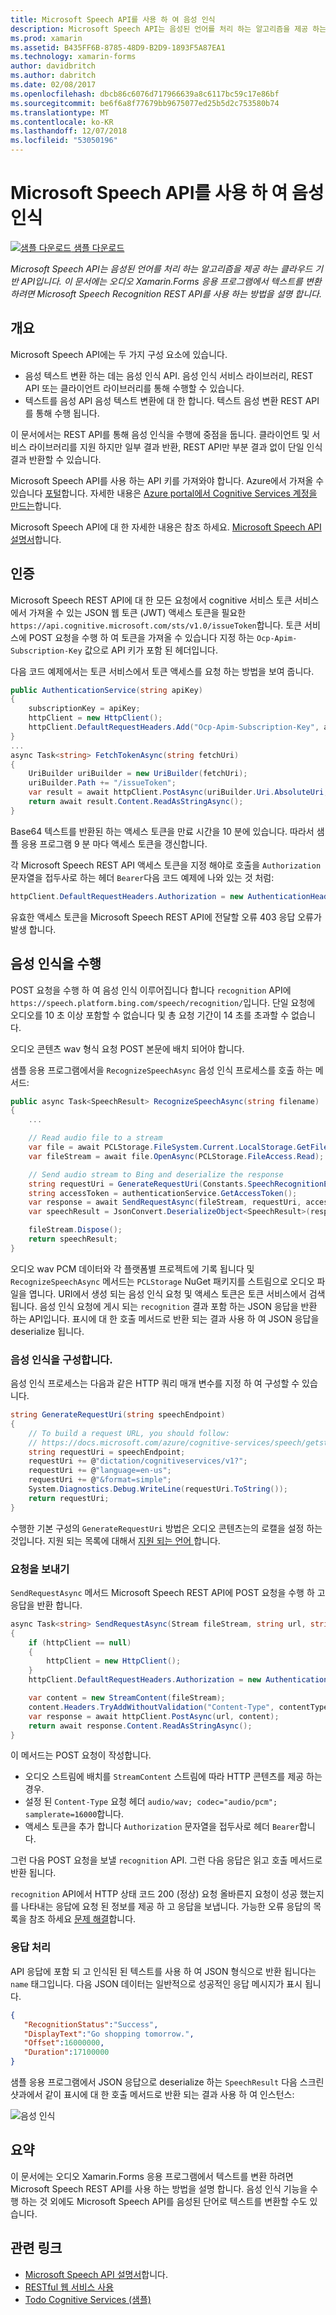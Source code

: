 ```yaml
---
title: Microsoft Speech API를 사용 하 여 음성 인식
description: Microsoft Speech API는 음성된 언어를 처리 하는 알고리즘을 제공 하는 클라우드 기반 API입니다. 이 문서에는 오디오 Xamarin.Forms 응용 프로그램에서 텍스트를 변환 하려면 Microsoft Speech Recognition REST API를 사용 하는 방법을 설명 합니다.
ms.prod: xamarin
ms.assetid: B435FF6B-8785-48D9-B2D9-1893F5A87EA1
ms.technology: xamarin-forms
author: davidbritch
ms.author: dabritch
ms.date: 02/08/2017
ms.openlocfilehash: dbcb86c6076d717966639a8c6117bc59c17e86bf
ms.sourcegitcommit: be6f6a8f77679bb9675077ed25b5d2c753580b74
ms.translationtype: MT
ms.contentlocale: ko-KR
ms.lasthandoff: 12/07/2018
ms.locfileid: "53050196"
---
```

# <a name="speech-recognition-using-the-microsoft-speech-api"></a>Microsoft Speech API를 사용 하 여 음성 인식

[![샘플 다운로드](~/media/shared/download.png) 샘플 다운로드](https://developer.xamarin.com/samples/xamarin-forms/WebServices/TodoCognitiveServices/)

_Microsoft Speech API는 음성된 언어를 처리 하는 알고리즘을 제공 하는 클라우드 기반 API입니다. 이 문서에는 오디오 Xamarin.Forms 응용 프로그램에서 텍스트를 변환 하려면 Microsoft Speech Recognition REST API를 사용 하는 방법을 설명 합니다._

## <a name="overview"></a>개요

Microsoft Speech API에는 두 가지 구성 요소에 있습니다.

- 음성 텍스트 변환 하는 데는 음성 인식 API. 음성 인식 서비스 라이브러리, REST API 또는 클라이언트 라이브러리를 통해 수행할 수 있습니다.
- 텍스트를 음성 API 음성 텍스트 변환에 대 한 합니다. 텍스트 음성 변환 REST API를 통해 수행 됩니다.

이 문서에서는 REST API를 통해 음성 인식을 수행에 중점을 둡니다. 클라이언트 및 서비스 라이브러리를 지원 하지만 일부 결과 반환, REST API만 부분 결과 없이 단일 인식 결과 반환할 수 있습니다.

Microsoft Speech API를 사용 하는 API 키를 가져와야 합니다. Azure에서 가져올 수 있습니다 [포털](https://portal.azure.com/)합니다. 자세한 내용은 [Azure portal에서 Cognitive Services 계정을 만드는](/azure/cognitive-services/cognitive-services-apis-create-account)합니다.

Microsoft Speech API에 대 한 자세한 내용은 참조 하세요. [Microsoft Speech API 설명서](/azure/cognitive-services/speech/home/)합니다.

## <a name="authentication"></a>인증

Microsoft Speech REST API에 대 한 모든 요청에서 cognitive 서비스 토큰 서비스에서 가져올 수 있는 JSON 웹 토큰 (JWT) 액세스 토큰을 필요한 `https://api.cognitive.microsoft.com/sts/v1.0/issueToken`합니다. 토큰 서비스에 POST 요청을 수행 하 여 토큰을 가져올 수 있습니다 지정 하는 `Ocp-Apim-Subscription-Key` 값으로 API 키가 포함 된 헤더입니다.

다음 코드 예제에서는 토큰 서비스에서 토큰 액세스를 요청 하는 방법을 보여 줍니다.

```csharp
public AuthenticationService(string apiKey)
{
    subscriptionKey = apiKey;
    httpClient = new HttpClient();
    httpClient.DefaultRequestHeaders.Add("Ocp-Apim-Subscription-Key", apiKey);
}
...
async Task<string> FetchTokenAsync(string fetchUri)
{
    UriBuilder uriBuilder = new UriBuilder(fetchUri);
    uriBuilder.Path += "/issueToken";
    var result = await httpClient.PostAsync(uriBuilder.Uri.AbsoluteUri, null);
    return await result.Content.ReadAsStringAsync();
}
```

Base64 텍스트를 반환된 하는 액세스 토큰을 만료 시간을 10 분에 있습니다. 따라서 샘플 응용 프로그램 9 분 마다 액세스 토큰을 갱신합니다.

각 Microsoft Speech REST API 액세스 토큰을 지정 해야로 호출을 `Authorization` 문자열을 접두사로 하는 헤더 `Bearer`다음 코드 예제에 나와 있는 것 처럼:

```csharp
httpClient.DefaultRequestHeaders.Authorization = new AuthenticationHeaderValue("Bearer", bearerToken);
```

유효한 액세스 토큰을 Microsoft Speech REST API에 전달할 오류 403 응답 오류가 발생 합니다.

## <a name="performing-speech-recognition"></a>음성 인식을 수행

POST 요청을 수행 하 여 음성 인식 이루어집니다 합니다 `recognition` API에 `https://speech.platform.bing.com/speech/recognition/`입니다. 단일 요청에 오디오를 10 초 이상 포함할 수 없습니다 및 총 요청 기간이 14 초를 초과할 수 없습니다.

오디오 콘텐츠 wav 형식 요청 POST 본문에 배치 되어야 합니다.

샘플 응용 프로그램에서을 `RecognizeSpeechAsync` 음성 인식 프로세스를 호출 하는 메서드:

```csharp
public async Task<SpeechResult> RecognizeSpeechAsync(string filename)
{
    ...

    // Read audio file to a stream
    var file = await PCLStorage.FileSystem.Current.LocalStorage.GetFileAsync(filename);
    var fileStream = await file.OpenAsync(PCLStorage.FileAccess.Read);

    // Send audio stream to Bing and deserialize the response
    string requestUri = GenerateRequestUri(Constants.SpeechRecognitionEndpoint);
    string accessToken = authenticationService.GetAccessToken();
    var response = await SendRequestAsync(fileStream, requestUri, accessToken, Constants.AudioContentType);
    var speechResult = JsonConvert.DeserializeObject<SpeechResult>(response);

    fileStream.Dispose();
    return speechResult;
}
```

오디오 wav PCM 데이터와 각 플랫폼별 프로젝트에 기록 됩니다 및 `RecognizeSpeechAsync` 메서드는 `PCLStorage` NuGet 패키지를 스트림으로 오디오 파일을 엽니다. URI에서 생성 되는 음성 인식 요청 및 액세스 토큰은 토큰 서비스에서 검색 됩니다. 음성 인식 요청에 게시 되는 `recognition` 결과 포함 하는 JSON 응답을 반환 하는 API입니다. 표시에 대 한 호출 메서드로 반환 되는 결과 사용 하 여 JSON 응답을 deserialize 됩니다.

### <a name="configuring-speech-recognition"></a>음성 인식을 구성합니다.

음성 인식 프로세스는 다음과 같은 HTTP 쿼리 매개 변수를 지정 하 여 구성할 수 있습니다.

```csharp
string GenerateRequestUri(string speechEndpoint)
{
    // To build a request URL, you should follow:
    // https://docs.microsoft.com/azure/cognitive-services/speech/getstarted/getstartedrest
    string requestUri = speechEndpoint;
    requestUri += @"dictation/cognitiveservices/v1?";
    requestUri += @"language=en-us";
    requestUri += @"&format=simple";
    System.Diagnostics.Debug.WriteLine(requestUri.ToString());
    return requestUri;
}
```

수행한 기본 구성의 `GenerateRequestUri` 방법은 오디오 콘텐츠는의 로캘을 설정 하는 것입니다. 지원 되는 목록에 대해서 [지원 되는 언어 ](/azure/cognitive-services/speech/api-reference-rest/supportedlanguages/)합니다.

### <a name="sending-the-request"></a>요청을 보내기

`SendRequestAsync` 메서드 Microsoft Speech REST API에 POST 요청을 수행 하 고 응답을 반환 합니다.

```csharp
async Task<string> SendRequestAsync(Stream fileStream, string url, string bearerToken, string contentType)
{
    if (httpClient == null)
    {
        httpClient = new HttpClient();
    }
    httpClient.DefaultRequestHeaders.Authorization = new AuthenticationHeaderValue("Bearer", bearerToken);

    var content = new StreamContent(fileStream);
    content.Headers.TryAddWithoutValidation("Content-Type", contentType);
    var response = await httpClient.PostAsync(url, content);
    return await response.Content.ReadAsStringAsync();
}
```

이 메서드는 POST 요청이 작성합니다.

- 오디오 스트림에 배치를 `StreamContent` 스트림에 따라 HTTP 콘텐츠를 제공 하는 경우.
- 설정 된 `Content-Type` 요청 헤더 `audio/wav; codec="audio/pcm"; samplerate=16000`합니다.
- 액세스 토큰을 추가 합니다 `Authorization` 문자열을 접두사로 헤더 `Bearer`합니다.

그런 다음 POST 요청을 보낼 `recognition` API. 그런 다음 응답은 읽고 호출 메서드로 반환 됩니다.

`recognition` API에서 HTTP 상태 코드 200 (정상) 요청 올바른지 요청이 성공 했는지를 나타내는 응답에 요청 된 정보를 제공 하 고 응답을 보냅니다. 가능한 오류 응답의 목록을 참조 하세요 [문제 해결](/azure/cognitive-services/speech/troubleshooting)합니다.

### <a name="processing-the-response"></a>응답 처리

API 응답에 포함 되 고 인식된 된 텍스트를 사용 하 여 JSON 형식으로 반환 됩니다는 `name` 태그입니다. 다음 JSON 데이터는 일반적으로 성공적인 응답 메시지가 표시 됩니다.

```json
{  
   "RecognitionStatus":"Success",
   "DisplayText":"Go shopping tomorrow.",
   "Offset":16000000,
   "Duration":17100000
}
```

샘플 응용 프로그램에서 JSON 응답으로 deserialize 하는 `SpeechResult` 다음 스크린샷과에서 같이 표시에 대 한 호출 메서드로 반환 되는 결과 사용 하 여 인스턴스:

![](speech-recognition-images/speech-recognition.png "음성 인식")

## <a name="summary"></a>요약

이 문서에는 오디오 Xamarin.Forms 응용 프로그램에서 텍스트를 변환 하려면 Microsoft Speech REST API를 사용 하는 방법을 설명 합니다. 음성 인식 기능을 수행 하는 것 외에도 Microsoft Speech API를 음성된 단어로 텍스트를 변환할 수도 있습니다.

## <a name="related-links"></a>관련 링크

- [Microsoft Speech API 설명서](/azure/cognitive-services/speech/home/)합니다.
- [RESTful 웹 서비스 사용](~/xamarin-forms/data-cloud/consuming/rest.md)
- [Todo Cognitive Services (샘플)](https://developer.xamarin.com/samples/xamarin-forms/WebServices/TodoCognitiveServices/)
